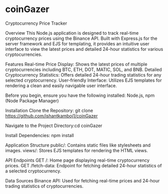 # coinGazer
Cryptocurrency Price Tracker

Overview
This Node.js application is designed to track real-time cryptocurrency prices using the Binance API. Built with Express.js for the server framework and EJS for templating, it provides an intuitive user interface to view the latest prices and detailed 24-hour statistics for various cryptocurrencies.

Features
Real-time Price Display: Shows the latest prices of multiple cryptocurrencies including BTC, ETH, DOT, MATIC, SOL, and BNB.
Detailed Cryptocurrency Statistics: Offers detailed 24-hour trading statistics for any selected cryptocurrency.
User-friendly Interface: Utilizes EJS templates for rendering a clean and easily navigable user interface.


Before you begin, ensure you have the following installed: Node.js, npm (Node Package Manager)

Installation
Clone the Repository: git clone https://github.com/ishantkamboj1/coinGazer

Navigate to the Project Directory:cd coinGazer

Install Dependencies: npm install


Application Structure
public/: Contains static files like stylesheets and images.
views/: Stores EJS templates for rendering the HTML views.

API Endpoints
GET /: Home page displaying real-time cryptocurrency prices.
GET /fetch-data: Endpoint for fetching detailed 24-hour statistics of a selected cryptocurrency.

Data Sources
Binance API: Used for fetching real-time prices and 24-hour trading statistics of cryptocurrencies.
